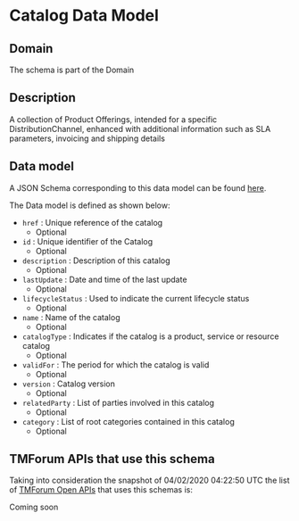 # Catalog Data Model

## Domain

The  schema is part of the  Domain

## Description

A collection of Product Offerings, intended for a specific DistributionChannel, enhanced with additional information such as SLA parameters, invoicing and shipping details

## Data model

A JSON Schema corresponding to this data model can be found
[here](https://github.com/tmforum-rand/schemas/blob/candidates/Product/Catalog.schema.json).

The Data model is defined as shown below:
- `href` : Unique reference of the catalog
  - Optional
- `id` : Unique identifier of the Catalog
  - Optional
- `description` : Description of this catalog
  - Optional
- `lastUpdate` : Date and time of the last update
  - Optional
- `lifecycleStatus` : Used to indicate the current lifecycle status
  - Optional
- `name` : Name of the catalog
  - Optional
- `catalogType` : Indicates if the catalog is a product, service or resource catalog
  - Optional
- `validFor` : The period for which the catalog is valid
  - Optional
- `version` : Catalog version
  - Optional
- `relatedParty` : List of parties involved in this catalog
  - Optional
- `category` : List of root categories contained in this catalog
  - Optional




## TMForum APIs that use this schema

Taking into consideration the snapshot of 04/02/2020 04:22:50 UTC the list of [TMForum Open APIs](https://www.tmforum.org/open-apis/) that uses this schemas is:

Coming soon